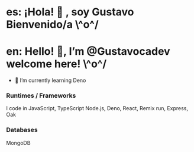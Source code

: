 # es: ¡Hola! 👋 , soy Gustavo Bienvenido/a \\^o^/ 
# en: Hello! 👋, I’m @Gustavocadev welcome here! \\^o^/ 
- 🌱 I’m currently learning Deno

### Runtimes / Frameworks
I code in JavaScript, TypeScript Node.js, Deno, React, Remix run, Express, Oak

### Databases
MongoDB

<!---
gustavoca11/gustavoca11 is a ✨ special ✨ repository because its `README.md` (this file) appears on your GitHub profile.
You can click the Preview link to take a look at your changes.
--->
